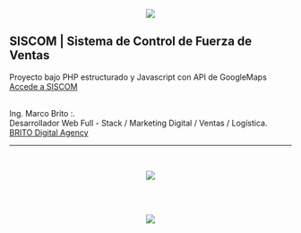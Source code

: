 <p align="center"><img src="http://brito.com.ve/hv/images/pic.png"></p>


## SISCOM | Sistema de Control de Fuerza de Ventas

 Proyecto bajo PHP estructurado y Javascript con API de GoogleMaps [Accede a SISCOM](http://siscom.brito.com.ve/)

<br/>
Ing. Marco Brito :.<br/>
Desarrollador Web Full - Stack / Marketing Digital / Ventas / Logística.<br/>
<a href="http://brito.com.ve">BRITO Digital Agency</a>
<hr/>
<br/>
<p align="center"><img src="http://brito.com.ve/siscom/img/siscom1.jpg"></p>
<br/><br/>
<p align="center"><img src="http://brito.com.ve/siscom/img/siscom2.jpg"></p>
